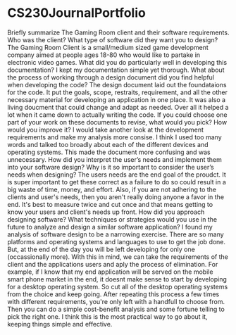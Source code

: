 # CS230JournalPortfolio

Briefly summarize The Gaming Room client and their software requirements. Who was the client? What type of software did they want you to design?
  The Gaming Room Client is a small/medium sized game development company aimed at people ages 18-80 who would like to partake in electronic video games.
What did you do particularly well in developing this documentation?
  I kept my documentation simple yet thorough.
What about the process of working through a design document did you find helpful when developing the code?
  The design document laid out the foundataions for the code. It put the goals, scope, restraits, requirement, and all the other necessary material for developing an application in one place. It was also a living doucment that could change and adapt as needed. Over all it helped a lot when it came down to actually writing the code. 
If you could choose one part of your work on these documents to revise, what would you pick? How would you improve it?
  I would take another look at the development requirements and make my analysis more consise. I think I used too many words and talked too broadly about each of the different devices and operating systems. This made the document more confusing and was unnecessary.
How did you interpret the user’s needs and implement them into your software design? Why is it so important to consider the user’s needs when designing?
  The users needs are the end goal of the proudct. It is super important to get these correct as a failure to do so could result in a big waste of time, money, and effort. Also, if you are not adhering to the clients and user's needs, then you aren't really doing anyone a favor in the end. It's best to measure twice and cut once and that means getting to know your users and client's needs up front.
How did you approach designing software? What techniques or strategies would you use in the future to analyze and design a similar software application?
  I found my analysis of software design to be a narrowing exercise. There are so many platforms and operating systems and languages to use to get the job done. But, at the end of the day you will be left developing for only one (occassionally more). With this in mind, we can take the requirements of the client and the applications users and aply the process of elimination. For example, if I know that my end application will be served on the mobile smart phone market in the end, it doesnt make sense to start by developing for a desktop operating system. So cut all of the desktop operating systems from the choice and keep going. After repeating this process a few times with different requirements, you're only left with a handfull to choose from. Then you can do a simple cost-benefit analysis and some fortune telling to pick the right one. I think this is the most practical way to go about it, keeping things simple and effective. 
